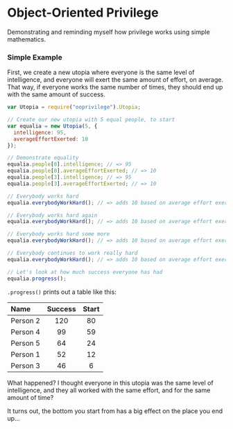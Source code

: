 Object-Oriented Privilege
=========================

Demonstrating and reminding myself how privilege works using simple mathematics.

### Simple Example

First, we create a new utopia where everyone is the same level of intelligence, and everyone will exert the same amount of effort, on average. That way, if everyone works the same number of times, they should end up with the same amount of success.

```javascript
var Utopia = require("ooprivilege").Utopia;

// Create our new utopia with 5 equal people, to start
var equalia = new Utopia(5, {
  intelligence: 95,
  averageEffortExerted: 10
});

// Demonstrate equality
equalia.people[0].intelligence; // => 95
equalia.people[0].averageEffortExerted; // => 10
equalia.people[3].intelligence; // => 95
equalia.people[3].averageEffortExerted; // => 10

// Everybody works hard
equalia.everybodyWorkHard(); // => adds 10 based on average effort exerted value

// Everybody works hard again
equalia.everybodyWorkHard(); // => adds 10 based on average effort exerted value

// Everybody works hard some more
equalia.everybodyWorkHard(); // => adds 10 based on average effort exerted value

// Everybody continues to work really hard
equalia.everybodyWorkHard(); // => adds 10 based on average effort exerted value

// Let's look at how much success everyone has had
equalia.progress();
```

`.progress()` prints out a table like this:

| Name | Success | Start |
| :---- | :----: | :----: |
| Person 2 | 120 | 80 |
| Person 4 | 99 | 59 |
| Person 5 | 64 | 24 |
| Person 1 | 52 | 12 |
| Person 3 | 46 | 6 |


What happened? I thought everyone in this utopia was the same level of intelligence, and they all worked with the same effort, and for the same amount of time? 

It turns out, the bottom you start from has a big effect on the place you end up...

